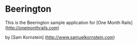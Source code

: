 # Beerington

This is the Beerington sample application for [One Month Rails] (http://onemonthrails.com)

by [Sam Kornstein] (http://www.samuelkornstein.com)